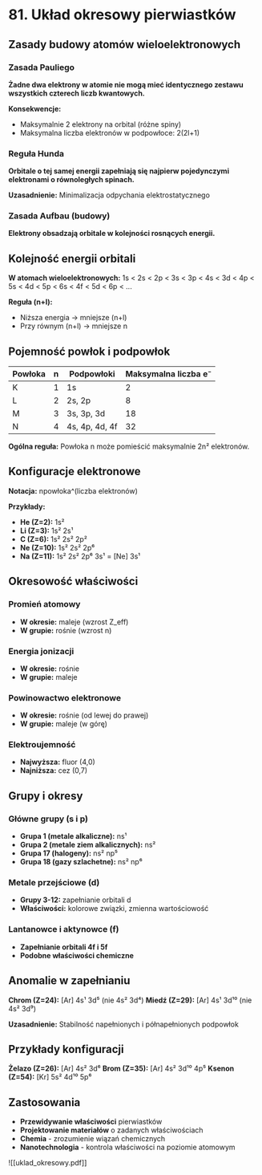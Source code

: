 # 81. Układ okresowy pierwiastków

## Zasady budowy atomów wieloelektronowych

### Zasada Pauliego
**Żadne dwa elektrony w atomie nie mogą mieć identycznego zestawu wszystkich czterech liczb kwantowych.**

**Konsekwencje:**
- Maksymalnie 2 elektrony na orbital (różne spiny)
- Maksymalna liczba elektronów w podpowłoce: 2(2l+1)

### Reguła Hunda
**Orbitale o tej samej energii zapełniają się najpierw pojedynczymi elektronami o równoległych spinach.**

**Uzasadnienie:** Minimalizacja odpychania elektrostatycznego

### Zasada Aufbau (budowy)
**Elektrony obsadzają orbitale w kolejności rosnących energii.**

## Kolejność energii orbitali

**W atomach wieloelektronowych:**
1s < 2s < 2p < 3s < 3p < 4s < 3d < 4p < 5s < 4d < 5p < 6s < 4f < 5d < 6p < ...

**Reguła (n+l):**
- Niższa energia → mniejsze (n+l)
- Przy równym (n+l) → mniejsze n

## Pojemność powłok i podpowłok

| Powłoka | n | Podpowłoki | Maksymalna liczba e⁻ |
|---------|---|------------|---------------------|
| K | 1 | 1s | 2 |
| L | 2 | 2s, 2p | 8 |
| M | 3 | 3s, 3p, 3d | 18 |
| N | 4 | 4s, 4p, 4d, 4f | 32 |

**Ogólna reguła:** Powłoka n może pomieścić maksymalnie 2n² elektronów.

## Konfiguracje elektronowe

**Notacja:** npowłoka^(liczba elektronów)

**Przykłady:**
- **He (Z=2):** 1s²
- **Li (Z=3):** 1s² 2s¹
- **C (Z=6):** 1s² 2s² 2p²
- **Ne (Z=10):** 1s² 2s² 2p⁶
- **Na (Z=11):** 1s² 2s² 2p⁶ 3s¹ = [Ne] 3s¹

## Okresowość właściwości

### Promień atomowy
- **W okresie:** maleje (wzrost Z_eff)
- **W grupie:** rośnie (wzrost n)

### Energia jonizacji
- **W okresie:** rośnie 
- **W grupie:** maleje

### Powinowactwo elektronowe
- **W okresie:** rośnie (od lewej do prawej)
- **W grupie:** maleje (w górę)

### Elektroujemność
- **Najwyższa:** fluor (4,0)
- **Najniższa:** cez (0,7)

## Grupy i okresy

### Główne grupy (s i p)
- **Grupa 1 (metale alkaliczne):** ns¹
- **Grupa 2 (metale ziem alkalicznych):** ns²
- **Grupa 17 (halogeny):** ns² np⁵
- **Grupa 18 (gazy szlachetne):** ns² np⁶

### Metale przejściowe (d)
- **Grupy 3-12:** zapełnianie orbitali d
- **Właściwości:** kolorowe związki, zmienna wartościowość

### Lantanowce i aktynowce (f)
- **Zapełnianie orbitali 4f i 5f**
- **Podobne właściwości chemiczne**

## Anomalie w zapełnianiu

**Chrom (Z=24):** [Ar] 4s¹ 3d⁵ (nie 4s² 3d⁴)
**Miedź (Z=29):** [Ar] 4s¹ 3d¹⁰ (nie 4s² 3d⁹)

**Uzasadnienie:** Stabilność napełnionych i półnapełnionych podpowłok

## Przykłady konfiguracji

**Żelazo (Z=26):** [Ar] 4s² 3d⁶
**Brom (Z=35):** [Ar] 4s² 3d¹⁰ 4p⁵
**Ksenon (Z=54):** [Kr] 5s² 4d¹⁰ 5p⁶

## Zastosowania

- **Przewidywanie właściwości** pierwiastków
- **Projektowanie materiałów** o zadanych właściwościach
- **Chemia** - zrozumienie wiązań chemicznych
- **Nanotechnologia** - kontrola właściwości na poziomie atomowym

![[uklad_okresowy.pdf]]
